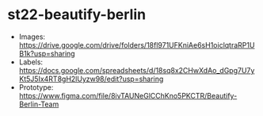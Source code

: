# st22-beautify-berlin

- Images: https://drive.google.com/drive/folders/18fl971UFKniAe6sH1oiclqtraRP1UB1k?usp=sharing
- Labels: https://docs.google.com/spreadsheets/d/18sq8x2CHwXdAo_dGpg7U7yKt5J5Ix4RT8gH2lUyzw98/edit?usp=sharing
- Prototype: https://www.figma.com/file/8ivTAUNeGlCChKno5PKCTR/Beautify-Berlin-Team
